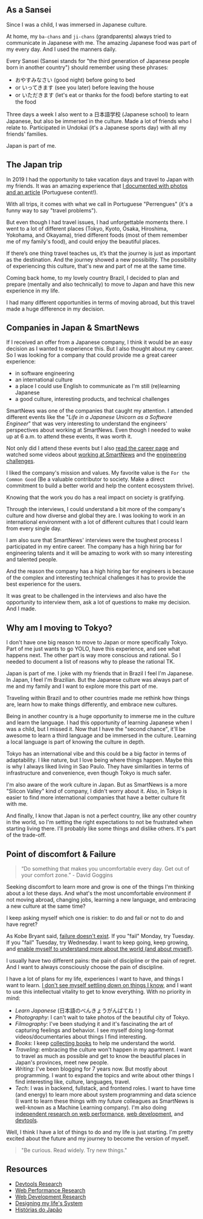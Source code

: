 ## As a Sansei

Since I was a child, I was immersed in Japanese culture.

At home, my `ba-chans` and `ji-chans` (grandparents) always tried to communicate in Japanese with me. The amazing Japanese food was part of my every day. And I used the manners daily.

Every Sansei (Sansei stands for "the third generation of Japanese people born in another country") should remember using these phrases:

- おやすみなさい (good night) before going to bed
- or いってきます (see you later) before leaving the house
- or いただきます (let's eat or thanks for the food) before starting to eat the food

Three days a week I also went to a 日本語学校 (Japanese school) to learn Japanese, but also be immersed in the culture. Made a lot of friends who I relate to. Participated in Undokai (it's a Japanese sports day) with all my friends' families.

Japan is part of me.

## The Japan trip

In 2019 I had the opportunity to take vacation days and travel to Japan with my friends. It was an amazing experience that [I documented with photos and an article](https://leandrotk.medium.com/hist%C3%B3rias-do-jap%C3%A3o-13a0cddd9ac) (Portuguese content!).

With all trips, it comes with what we call in Portuguese "Perrengues" (it's a funny way to say "travel problems").

But even though I had travel issues, I had unforgettable moments there. I went to a lot of different places (Tokyo, Kyoto, Osaka, Hiroshima, Yokohama, and Okayama), tried different foods (most of them remember me of my family's food), and could enjoy the beautiful places.

If there’s one thing travel teaches us, it’s that the journey is just as important as the destination. And the journey showed a new possibility. The possibility of experiencing this culture, that's new and part of me at the same time.

Coming back home, to my lovely country Brazil, I decided to plan and prepare (mentally and also technically) to move to Japan and have this new experience in my life.

I had many different opportunities in terms of moving abroad, but this travel made a huge difference in my decision.

## Companies in Japan & SmartNews

If I received an offer from a Japanese company, I think it would be an easy decision as I wanted to experience this. But I also thought about my career. So I was looking for a company that could provide me a great career experience:

- in software engineering
- an international culture
- a place I could use English to communicate as I'm still (re)learning Japanese
- a good culture, interesting products, and technical challenges

SmartNews was one of the companies that caught my attention. I attended different events like the "_Life in a Japanese Unicorn as a Software Engineer_" that was very interesting to understand the engineers' perspectives about working at SmartNews. Even though I needed to wake up at 6 a.m. to attend these events, it was worth it.

Not only did I attend these events but I also [read the career page](https://careers.smartnews.com/) and watched some videos about [working at SmartNews](https://www.youtube.com/watch?v=VmXoI6XbgS8&t=5s&ab_channel=SmartNews) and the [engineering challenges](https://www.youtube.com/watch?v=mJ9sWRSvU8g&ab_channel=SmartNews).

I liked the company's mission and values. My favorite value is the `For the Common Good` (Be a valuable contributor to society. Make a direct commitment to build a better world and help the content ecosystem thrive).

Knowing that the work you do has a real impact on society is gratifying.

Through the interviews, I could understand a bit more of the company's culture and how diverse and global they are. I was looking to work in an international environment with a lot of different cultures that I could learn from every single day.

I am also sure that SmartNews' interviews were the toughest process I participated in my entire career. The company has a high hiring bar for engineering talents and it will be amazing to work with so many interesting and talented people.

And the reason the company has a high hiring bar for engineers is because of the complex and interesting technical challenges it has to provide the best experience for the users.

It was great to be challenged in the interviews and also have the opportunity to interview them, ask a lot of questions to make my decision. And I made.

## Why am I moving to Tokyo?

I don't have one big reason to move to Japan or more specifically Tokyo. Part of me just wants to go YOLO, have this experience, and see what happens next. The other part is way more conscious and rational. So I needed to document a list of reasons why to please the rational TK.

Japan is part of me. I joke with my friends that in Brazil I feel I'm Japanese. In Japan, I feel I'm Brazilian. But the Japanese culture was always part of me and my family and I want to explore more this part of me.

Traveling within Brazil and to other countries made me rethink how things are, learn how to make things differently, and embrace new cultures.

Being in another country is a huge opportunity to immerse me in the culture and learn the language. I had this opportunity of learning Japanese when I was a child, but I missed it. Now that I have the "second chance", it'll be awesome to learn a third language and be immersed in the culture. Learning a local language is part of knowing the culture in depth.

Tokyo has an international vibe and this could be a big factor in terms of adaptability. I like nature, but I love being where things happen. Maybe this is why I always liked living in Sao Paulo. They have similarities in terms of infrastructure and convenience, even though Tokyo is much safer.

I'm also aware of the work culture in Japan. But as SmartNews is a more "Silicon Valley" kind of company, I didn't worry about it. Also, in Tokyo is easier to find more international companies that have a better culture fit with me.

And finally, I know that Japan is not a perfect country, like any other country in the world, so I'm setting the right expectations to not be frustrated when starting living there. I'll probably like some things and dislike others. It's part of the trade-off.

## Point of discomfort & Failure

> “Do something that makes you uncomfortable every day. Get out of your comfort zone.” - David Goggins

Seeking discomfort to learn more and grow is one of the things I'm thinking about a lot these days. And what's the most uncomfortable environment if not moving abroad, changing jobs, learning a new language, and embracing a new culture at the same time?

I keep asking myself which one is riskier: to do and fail or not to do and have regret?

As Kobe Bryant said, [failure doesn't exist](https://www.youtube.com/watch?v=js8OfeEL4jI&ab_channel=MykChiz). If you "fail" Monday, try Tuesday. If you "fail" Tuesday, try Wednesday. I want to keep going, keep growing, and [enable myself to understand more about the world (and about myself)](/designing-my-lifes-system).

I usually have two different pains: the pain of discipline or the pain of regret. And I want to always consciously choose the pain of discipline.

I have a lot of plans for my life, experiences I want to have, and things I want to learn. [I don't see myself settling down on things I know](https://twitter.com/wordsofteekay/status/1443936035105292288), and I want to use this intellectual vitality to get to know everything. With no priority in mind:

- _Learn Japanese_ (日本語のべんきょうがんばてね！)
- _Photography_: I can't wait to take photos of the beautiful city of Tokyo.
- _Filmography_: I've been studying it and it's fascinating the art of capturing feelings and behavior. I see myself doing long-format videos/documentaries about things I find interesting.
- _Books_: I keep [collecting books](https://www.goodreads.com/iamteekay) to help me understand the world.
- _Traveling_: embracing the culture won't happen in my apartment. I want to travel as much as possible and get to know the beautiful places in Japan's provinces, meet new people.
- _Writing_: I've been blogging for 7 years now. But mostly about programming. I want to expand the topics and write about other things I find interesting like, culture, languages, travel.
- _Tech_: I was in backend, fullstack, and frontend roles. I want to have time (and energy) to learn more about system programming and data science (I want to learn these things with my future colleagues as SmartNews is well-known as a Machine Learning company). I'm also doing [independent research on web performance](https://github.com/leandrotk/web-performance-research), [web development](https://github.com/leandrotk/webdev-research), and [devtools](https://github.com/leandrotk/devtools-research).

Well, I think I have a lot of things to do and my life is just starting. I'm pretty excited about the future and my journey to become the version of myself.

> "Be curious. Read widely. Try new things."

## Resources

- [Devtools Research](https://github.com/leandrotk/devtools-research)
- [Web Performance Research](https://github.com/leandrotk/web-performance-research)
- [Web Development Research](https://github.com/leandrotk/webdev-research)
- [Designing my life's System](/designing-my-lifes-system)
- [Histórias do Japão](https://leandrotk.medium.com/hist%C3%B3rias-do-jap%C3%A3o-13a0cddd9ac)
